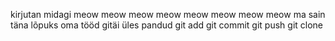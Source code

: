 kirjutan midagi
meow meow meow meow meow meow meow meow
ma sain täna lõpuks oma tööd gitäi üles pandud
git add
git commit
git push
git clone